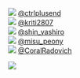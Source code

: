 
 ![](http://pbs.twimg.com/profile_images/1367017507710763009/xp7wf94e_normal.jpg) [@ctrlplusend](https://twitter.com/ctrlplusend)<br>![](http://abs.twimg.com/sticky/default_profile_images/default_profile_normal.png) [@kriti2807](https://twitter.com/kriti2807)<br>![](http://pbs.twimg.com/profile_images/1379491637659766786/icqcdPfN_normal.jpg) [@shin_yashiro](https://twitter.com/shin_yashiro)<br>![](http://pbs.twimg.com/profile_images/1375127362388553743/3La6QFmd_normal.jpg) [@misu_peony](https://twitter.com/misu_peony)<br>![](http://pbs.twimg.com/profile_images/1375930781097467904/mTj_L4Dc_normal.jpg) [@CoralRadovich](https://twitter.com/CoralRadovich)<br> 

![](https://visitor-badge.laobi.icu/badge?page_id=ponder)
